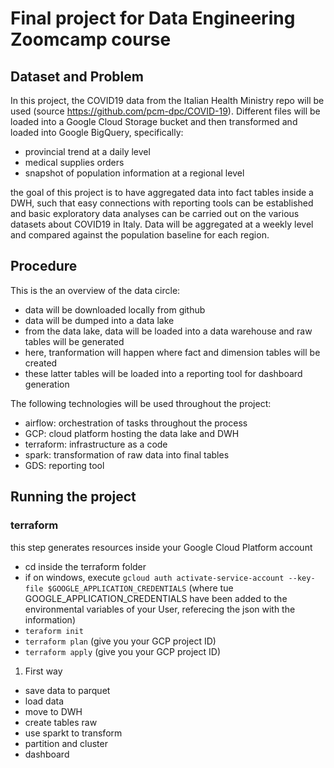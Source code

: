 # Final project for Data Engineering Zoomcamp course

## Dataset and Problem

In this project, the COVID19 data from the Italian Health Ministry repo will be used (source https://github.com/pcm-dpc/COVID-19). Different files will be loaded into a Google Cloud Storage bucket and then transformed and loaded into Google BigQuery, specifically:

* provincial trend at a daily level
* medical supplies orders 
* snapshot of population information at a regional level

the goal of this project is to have aggregated data into fact tables inside a DWH, such that easy connections with reporting tools can be established and basic exploratory data analyses can be carried out on the various datasets about COVID19 in Italy. Data will be aggregated at a weekly level and compared against the population baseline for each region.

## Procedure

This is the an overview of the data circle:

* data will be downloaded locally from github
* data will be dumped into a data lake
* from the data lake, data will be loaded into a data warehouse and raw tables will be generated
* here, tranformation will happen where fact and dimension tables will be created
* these latter tables will be loaded into a reporting tool for dashboard generation

The following technologies will be used throughout the project:

* airflow: orchestration of tasks throughout the process
* GCP: cloud platform hosting the data lake and DWH
* terraform: infrastructure as a code
* spark: transformation of raw data into final tables
* GDS: reporting tool 

## Running the project

### terraform

this step generates resources inside your Google Cloud Platform account

* cd inside the terraform folder
* if on windows, execute `gcloud auth activate-service-account --key-file $GOOGLE_APPLICATION_CREDENTIALS` (where tue GOOGLE_APPLICATION_CREDENTIALS have been added to the environmental variables of your User, referecing the json with the information)
* `teraform init`
* `terraform plan` (give you your GCP project ID)
* `terraform apply` (give you your GCP project ID)


1. First way
* save data to parquet
* load data
* move to DWH
* create tables raw
* use sparkt to transform
* partition and cluster
* dashboard
